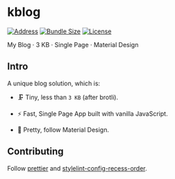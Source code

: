 # kblog

[![Address](https://img.shields.io/badge/address-kkocdko.site-2a4)](https://kkocdko.site)
[![Bundle Size](https://img.shields.io/badge/brotil%20size-2.7%20KB-2a4)](https://github.com/kkocdko/kblog-dist/blob/master/bundle.js)
[![License](https://img.shields.io/github/license/kkocdko/kblog?color=2a4)](LICENSE)

My Blog · 3 KB · Single Page · Material Design

## Intro

A unique blog solution, which is:

- 🗜️ Tiny, less than `3 KB` (after brotli).

- ⚡️ Fast, Single Page App built with vanilla JavaScript.

- 💎 Pretty, follow Material Design.

## Contributing

Follow [prettier](https://github.com/prettier/prettier) and [stylelint-config-recess-order](https://github.com/stormwarning/stylelint-config-recess-order).
